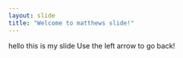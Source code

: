 ```yaml
---
layout: slide
title: "Welcome to matthews slide!"
---
```

hello this is my slide
Use the left arrow to go back!

